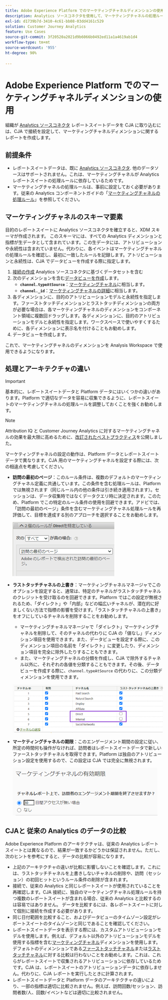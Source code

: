 ```yaml
---
title: Adobe Experience Platform でのマーケティングチャネルディメンションの使用
description: Analytics ソースコネクタを使用して、マーケティングチャネルの処理ルールをAdobe Experience Platformに取り込みます。
exl-id: d1739b7d-3410-4c61-bb08-03dd4161c529
solution: Customer Journey Analytics
feature: Use Cases
source-git-commit: 3f20520a2021d9b6066b0492ed11a1a4619ab1d4
workflow-type: tm+mt
source-wordcount: '955'
ht-degree: 90%

---
```


# Adobe Experience Platform でのマーケティングチャネルディメンションの使用

組織が [Analytics ソースコネクタ](https://experienceleague.adobe.com/docs/experience-platform/sources/connectors/adobe-applications/analytics.html?lang=ja) レポートスイートデータを CJA に取り込むには、CJA で接続を設定して、マーケティングチャネルディメンションに関するレポートを作成します。

## 前提条件

* レポートスイートデータは、既に [Analytics ソースコネクタ](https://experienceleague.adobe.com/docs/experience-platform/sources/connectors/adobe-applications/analytics.html). 他のデータソースはサポートされません。これは、マーケティングチャネルが Analytics レポートスイートの処理ルールに依存しているためです。
* マーケティングチャネルの処理ルールは、事前に設定しておく必要があります。従来の Analytics コンポーネントガイドの「[マーケティングチャネルの処理ルール](https://experienceleague.adobe.com/docs/analytics/components/marketing-channels/c-rules.html?lang=ja)」を参照してください。

## マーケティングチャネルのスキーマ要素

目的のレポートスイートに Analytics ソースコネクタを確立すると、XDM スキーマが作成されます。 このスキーマには、すべての Analytics ディメンションと指標が生データとして含まれています。この生データには、アトリビューションや永続性は含まれていません。代わりに、各イベントはマーケティングチャネルの処理ルールを確認し、最初に一致したルールを記録します。アトリビューションと永続性は、CJA でデータビューを作成する際に指定します。

1. [接続の作成](/help/connections/create-connection.md) Analytics ソースコネクタに基づくデータセットを含む
2. 次のディメンションを含む[データビューを作成](/help/data-views/create-dataview.md)します。
   * **`channel.typeAtSource`**：[マーケティングチャネル](https://experienceleague.adobe.com/docs/analytics/components/dimensions/marketing-channel.html?lang=ja)に相当します。
   * **`channel._id`**：[マーケティングチャネルの詳細](https://experienceleague.adobe.com/docs/analytics/components/dimensions/marketing-detail.html?lang=ja)に相当します。
3. 各ディメンションに、目的のアトリビューションモデルと永続性を指定します。ファーストタッチディメンションとラストタッチディメンションの両方が必要な場合は、各マーケティングチャネルのディメンションをコンポーネント領域に複数回ドラッグします。各ディメンションに、目的のアトリビューションモデルと永続性を指定します。ワークスペースで使いやすくするために、各ディメンションに表示名を付けることもお勧めします。
4. データビューを作成します。

これで、マーケティングチャネルのディメンションを Analysis Workspace で使用できるようになります。

## 処理とアーキテクチャの違い

>[!IMPORTANT]
>
>基本的に、レポートスイートデータと Platform データにはいくつかの違いがあります。Platform で適切なデータを容易に収集できるように、レポートスイートのマーケティングチャネルの処理ルールを調整しておくことを強くお勧めします。

>[!NOTE]
>
>Attribution IQ と Customer Journey Analytics に対するマーケティングチャネルの効果を最大限に高めるために、[改訂されたベストプラクティス](https://experienceleague.adobe.com/docs/analytics/components/marketing-channels/mchannel-best-practices.html?lang=ja)を公開しました。

マーケティングチャネルの設定の動作は、Platform データとレポートスイートデータで異なります。CJA 用のマーケティングチャネルを設定する際には、次の相違点を考慮してください。

* **訪問の最初のページ**：このルール条件は、複数のデフォルトのマーケティングチャネル定義に共通しています。この条件を含む処理ルールは、Platform では無視されます（同じルール内の他の条件は引き続き適用されます）。セッションは、データ収集時ではなくデータクエリ時に決定されます。このため、Platform でこの特定のルール条件の使用を回避できます。アドビでは、「訪問の最初のページ」条件を含むマーケティングチャネル処理ルールを再評価して、目標を達成する別のアプローチを選択することをお勧めします。

   ![訪問の最初のページ](assets/first-page-of-visit.png)

* **ラストタッチチャネルの上書き**：マーケティングチャネルマネージャでこのオプションを設定すると、通常は、特定のチャネルがラストタッチチャネルのクレジットを受け取るのを回避できます。Platform ではこの設定が無視されるため、「ダイレクト」や「内部」などの幅広いチャネルが、潜在的に好ましくない方法で指標の影響を受けます。「ラストタッチチャネルの上書き」をオフにしているチャネルを削除することをお勧めします。
   * マーケティングチャネルマネージャで「ダイレクト」マーケティングチャネルを削除して、そのチャネルの代わりに CJA の「値なし」ディメンション項目を使用できます。また、データビューを設定する際に、このディメンション項目の名前を「ダイレクト」に変更したり、ディメンション項目を完全に除外したりすることもできます。
   * また、マーケティングチャネルの分類を作成し、CJA で除外するチャネル以外に、それぞれの各値を分類することもできます。その後、データビューを作成する際に、`channel.typeAtSource` の代わりに、この分類ディメンションを使用できます。

   ![ラストタッチチャネルの上書き](assets/override-last-touch-channel.png)

* **マーケティングチャネルの期限**：このエンゲージメント期間の設定に従い、所定の時間何も操作がなければ、訪問者はレポートスイートデータで新しいファーストタッチチャネルを取得できます。Platform は独自のアトリビューション設定を使用するので、この設定は CJA では完全に無視されます。

   ![マーケティングチャネルの有効期限](assets/marketing-channel-expiration.png)

## CJAと 従来の Analytics のデータの比較

Adobe Experience Platform のアーキテクチャは、従来の Analytics レポートスイートとは異なるので、結果が一致するかどうかは保証されません。ただし、次のヒントを参考にすると、データの比較が容易になります。

* 上記のアーキテクチャの違いが比較に影響しないことを確認します。これには、ラストタッチチャネルを上書きしないチャネルの削除や、訪問（セッション）の初回ヒットというルール条件の削除が含まれます。
* 接続で、従来の Analytics と同じレポートスイートが使用されていることを再確認します。CJA 接続に、独自のマーケティングチャネル処理ルールを持つ複数のレポートスイートが含まれる場合、従来の Analytics と比較するのは容易ではありません。 データを比較するには、各レポートスイートに対して個別に接続を作成する必要があります。
* 同じ日付範囲を比較すること、およびデータビューのタイムゾーン設定がレポートスイートのタイムゾーンと同じであることを確認してください。
* レポートスイートデータを表示する際には、カスタムアトリビューションモデルを使用します。例えば、デフォルト以外のアトリビューションモデルを使用する指標を含む[マーケティングチャネル](https://experienceleague.adobe.com/docs/analytics/components/dimensions/marketing-channel.html)ディメンションを使用します。デフォルトのディメンションである[ファーストタッチチャネル](https://experienceleague.adobe.com/docs/analytics/components/dimensions/first-touch-channel.html?lang=ja)または[ラストタッチチャネル](https://experienceleague.adobe.com/docs/analytics/components/dimensions/last-touch-channel.html?lang=ja)に対する比較は行わないことをお勧めします。これは、これらがレポートスイートで収集されるアトリビューションに依存しているためです。CJA は、レポートスイートのアトリビューションデータに依存しません。代わりに、CJA レポートを実行したときに計算されます。
* レポートスイートデータと Platform データのアーキテクチャの違いにより、一部の指標は適切に比較されません。例えば、訪問回数/セッション、訪問者数/人、回数/イベントなどは適切に比較されません。
